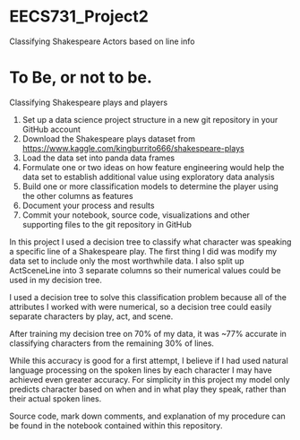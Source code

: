 # EECS731_Project2
Classifying Shakespeare Actors based on line info

# To Be, or not to be.

  Classifying Shakespeare plays and players
1. Set up a data science project structure in a new git repository in your GitHub account
2. Download the Shakespeare plays dataset from https://www.kaggle.com/kingburrito666/shakespeare-plays
3. Load the data set into panda data frames
4. Formulate one or two ideas on how feature engineering would help the data set to establish additional value using exploratory data analysis
5. Build one or more classification models to determine the player using the other columns as features
6. Document your process and results
7. Commit your notebook, source code, visualizations and other supporting files to the git repository in GitHub

In this project I used a decision tree to classify what character was speaking a specific line of a Shakespeare play. The first thing I did was modify my data set to include only the most worthwhile data. I also split up ActSceneLine into 3 separate columns so their numerical values could be used in my decision tree.

I used a decision tree to solve this classification problem because all of the attributes I worked with were numerical, so a decision tree could easily separate characters by play, act, and scene. 

After training my decision tree on 70% of my data, it was ~77% accurate in classifying characters from the remaining 30% of lines.

While this accuracy is good for a first attempt, I believe if I had used natural language processing on the spoken lines by each character I may have achieved even greater accuracy. For simplicity in this project my model only predicts character based on when and in what play they speak, rather than their actual spoken lines.

Source code, mark down comments, and explanation of my procedure can be found in the notebook contained within this repository.
